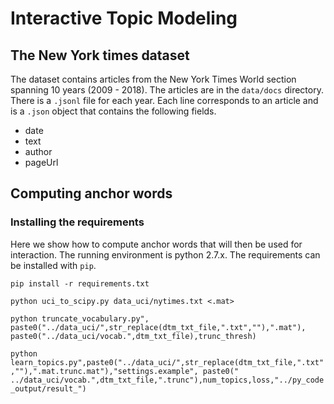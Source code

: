 # Interactive Topic Modeling

## The New York times dataset
The dataset contains articles from the New York Times World section spanning 10 years (2009 - 2018). The articles are in the `data/docs` directory. There is a `.jsonl` file for each year. Each line corresponds to an article and is a `.json` object that contains the following fields.

* date
* text
* author
* pageUrl


## Computing anchor words

### Installing the requirements
Here we show how to compute anchor words that will then be used for interaction. The running environment is python 2.7.x. The requirements can be installed with `pip`.

```pip install -r requirements.txt```

```python uci_to_scipy.py data_uci/nytimes.txt <.mat>```

```python truncate_vocabulary.py", paste0("../data_uci/",str_replace(dtm_txt_file,".txt",""),".mat"), paste0("../data_uci/vocab.",dtm_txt_file),trunc_thresh)```

```python learn_topics.py",paste0("../data_uci/",str_replace(dtm_txt_file,".txt",""),".mat.trunc.mat"),"settings.example", paste0(" ../data_uci/vocab.",dtm_txt_file,".trunc"),num_topics,loss,"../py_code_output/result_")```



